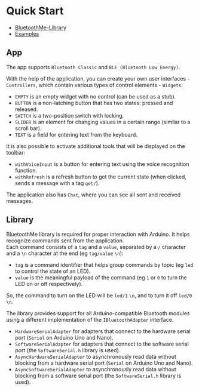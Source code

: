 # Quick Start

- [BluetoothMe-Library](https://github.com/BluetoothMe/BluetoothMe)  
- [Examples](https://github.com/BluetoothMe/BluetoothMe/tree/main/examples)  


## App
The app supports `Bluetooth Classic` and `BLE (Bluetooth Low Energy)`. 

With the help of the application, you can create your own user interfaces - `Controllers`, which contain various types of control elements - `Widgets`:
- `EMPTY` is an empty widget with no control (can be used as a stub).
- `BUTTON` is a non-latching button that has two states: pressed and released.
- `SWITCH` is a two-position switch with locking.
- `SLIDER` is an element for changing values in a certain range (similar to a scroll bar).
- `TEXT` is a field for entering text from the keyboard.

It is also possible to activate additional tools that will be displayed on the toolbar:
- `withVoiceInput` is a button for entering text using the voice recognition function.
- `withRefresh` is a refresh button to get the current state (when clicked, sends a message with a tag `get/`).

The application also has `Chat`, where you can see all sent and received messages.


## Library
BluetoothMe library is required for proper interaction with Arduino. It helps recognize commands sent from the application.  
Each command consists of a `tag` and a `value`, separated by a `/` character and a `\n` character at the end (eg `tag/value` `\n`):
- `tag` is a command identifier that helps group commands by topic (eg `led` to control the state of an LED).  
- `value` is the meaningful payload of the command (eg `1` or `0` to turn the LED on or off respectively).  

So, the command to turn on the LED will be `led/1` `\n`, and to turn it off `led/0` `\n`.  

The library provides support for all Arduino-compatible Bluetooth modules using a different implementation of the `IBluetoothAdapter` interface.
- `HardwareSerialAdapter` for adapters that connect to the hardware serial port (`Serial` on Arduino Uno and Nano).
- `SoftwareSerialAdapter` for adapters that connect to the software serial port (the `SoftwareSerial.h` library is used).
- `AsyncHardwareSerialAdapter` to asynchronously read data without blocking from a hardware serial port (`Serial` on Arduino Uno and Nano).
- `AsyncSoftwareSerialAdapter` to asynchronously read data without blocking from a software serial port (the `SoftwareSerial.h` library is used).
